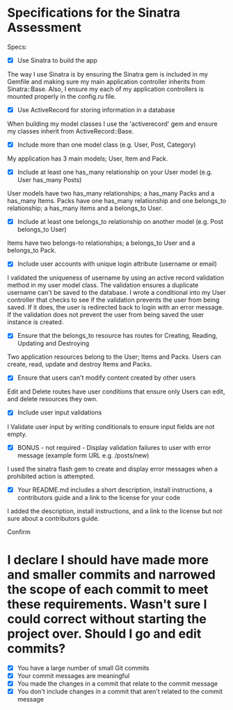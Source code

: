 # Specifications for the Sinatra Assessment

Specs:
- [x] Use Sinatra to build the app

The way I use Sinatra is by ensuring the Sinatra gem is included in my Gemfile and making sure my main application controller inherits from Sinatra::Base. Also, I ensure my each of my application controllers is mounted properly in the config.ru file.

- [x] Use ActiveRecord for storing information in a database

When building my model classes I use the 'activerecord' gem and ensure my classes inherit from ActiveRecord::Base.

- [x] Include more than one model class (e.g. User, Post, Category)

My application has 3 main models; User, Item and Pack.

- [x] Include at least one has_many relationship on your User model (e.g. User has_many Posts)

User models have two has_many relationships; a has_many Packs and a has_many Items. Packs have one has_many relationship and one belongs_to relationship; a has_many items and a belongs_to User.

- [x] Include at least one belongs_to relationship on another model (e.g. Post belongs_to User)

Items have two belongs-to relationships; a belongs_to User and a belongs_to Pack.

- [x] Include user accounts with unique login attribute (username or email)

I validated the uniqueness of username by using an active record validation method in my user model class. The validation ensures a duplicate username can't be saved to the database. I wrote a conditional into my User controller that checks to see if the validation prevents the user from being saved. If it does, the user is redirected back to login with an error message. If the validation does not prevent the user from being saved the user instance is created.

- [x] Ensure that the belongs_to resource has routes for Creating, Reading, Updating and Destroying

Two application resources belong to the User; Items and Packs. Users can create, read, update and destroy Items and Packs.

- [x] Ensure that users can't modify content created by other users

Edit and Delete routes have user conditions that ensure only Users can edit, and delete resources they own.

- [x] Include user input validations

I Validate user input by writing conditionals to ensure input fields are not empty.

- [x] BONUS - not required - Display validation failures to user with error message (example form URL e.g. /posts/new)

I used the sinatra flash gem to create and display error messages when a prohibited action is attempted.

- [x] Your README.md includes a short description, install instructions, a contributors guide and a link to the license for your code

I added the description, install instructions, and a link to the license but not sure about a contributors guide.

Confirm
# I declare I should have made more and smaller commits and narrowed the scope of each commit to meet these requirements. Wasn't sure I could correct without starting the project over. Should I go and edit commits?
- [x] You have a large number of small Git commits
- [x] Your commit messages are meaningful
- [x] You made the changes in a commit that relate to the commit message
- [x] You don't include changes in a commit that aren't related to the commit message
